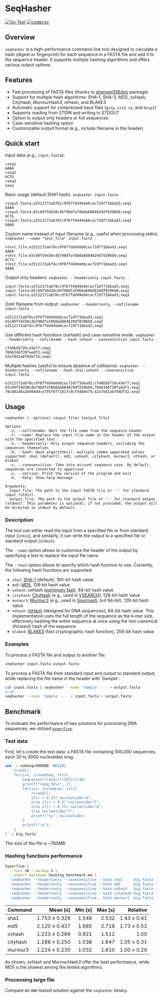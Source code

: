 # SeqHasher

[![Go Test](https://github.com/vmikk/seqhasher/actions/workflows/go-test.yml/badge.svg)](https://github.com/vmikk/seqhasher/actions/workflows/go-test.yml)
[![codecov](https://codecov.io/gh/vmikk/seqhasher/branch/main/graph/badge.svg)](https://codecov.io/gh/vmikk/seqhasher)

## Overview
`seqhasher` is a high-performance command-line tool designed to calculate a hash (digest or fingerprint) for each sequence in a FASTA file and add it to the sequence header. It supports multiple hashing algorithms and offers various output options.

## Features

- Fast processing of FASTA files (thanks to [shenwei356/bio](https://github.com/shenwei356/bio) package)
- Support for multiple hash algorithms: SHA-1, SHA-3, MD5, xxHash, CityHash, MurmurHash3, ntHash, and BLAKE3
- Automatic support for compressed input files (`gzip`, `zstd`, `xz`, and `bzip2`)
- Supports reading from STDIN and writing to STDOUT
- Option to output only headers or full sequences
- Case-sensitive hashing option
- Customizable output format (e.g., include filename in the header)

## Quick start

Input data (e.g., `input.fasta`):
```
>seq1
AAAA
>seq2
ACTG
>seq3
aaaa
``` 

Basic usage (default SHA1 hash):
`seqhasher input.fasta -`
```
>input.fasta;e2512172abf8cc9f67fdd49eb6cacf2df71bbad3;seq1
AAAA
>input.fasta;65c89f59d38cdbf90dfaf0b0a6884829df8396b0;seq2
ACTG
>input.fasta;e2512172abf8cc9f67fdd49eb6cacf2df71bbad3;seq3
AAAA
```

Custom name instead of input filename (e.g., useful when processing stdin):
`seqhasher --name "test_file" input.fasta -`
```
>test_file;e2512172abf8cc9f67fdd49eb6cacf2df71bbad3;seq1
AAAA
>test_file;65c89f59d38cdbf90dfaf0b0a6884829df8396b0;seq2
ACTG
>test_file;e2512172abf8cc9f67fdd49eb6cacf2df71bbad3;seq3
AAAA
```

Output only headers:
`seqhasher --headersonly input.fasta -`
```
input.fasta;e2512172abf8cc9f67fdd49eb6cacf2df71bbad3;seq1
input.fasta;65c89f59d38cdbf90dfaf0b0a6884829df8396b0;seq2
input.fasta;e2512172abf8cc9f67fdd49eb6cacf2df71bbad3;seq3
```

Omit filename from output:
`seqhasher --headersonly --nofilename input.fasta -`
```
e2512172abf8cc9f67fdd49eb6cacf2df71bbad3;seq1
65c89f59d38cdbf90dfaf0b0a6884829df8396b0;seq2
e2512172abf8cc9f67fdd49eb6cacf2df71bbad3;seq3
```

Use different hash functions (xxHash) and case-sensitive mode:
`seqhasher --headersonly --nofilename --hash xxhash --casesensitive input.fasta -`
```
cf40b5b72bc43e77;seq1
704b34bf20faedf2;seq2
42a70d1abf84bf32;seq3
```

Multiple hashes (useful to ensure absence of collisions):
`seqhasher --headersonly --nofilename --hash sha1,xxhash --casesensitive input.fasta -`
```
e2512172abf8cc9f67fdd49eb6cacf2df71bbad3;cf40b5b72bc43e77;seq1
65c89f59d38cdbf90dfaf0b0a6884829df8396b0;704b34bf20faedf2;seq2
70c881d4a26984ddce795f6f71817c9cf4480e79;42a70d1abf84bf32;seq3
```

## Usage

```plaintext
seqhasher [--options] <input_file> [output_file]

Options:
  -n, --nofilename: Omit the file name from the sequence header
  -f, --name: Replace the input file name in the header of the output with the specified text
  -o, --headersonly: Only output sequence headers, excluding the sequences themselves
  -H, --hash: Hash algorithm(s), multiple comma-separated values supported: sha1 (default), md5, xxhash, cityhash, murmur3, nthash, or blake3
  -c, --casesensitive: Take into account sequence case. By default, sequences are converted to uppercase
  -v, --version: Print the version of the program and exit
  -h, --help: Show help message

Arguments:
  input_file: The path to the input FASTA file or '-' for standard input (stdin).
  output_file: The path to the output file or '-' for standard output (stdout). This parameter is optional; if not provided, the output will be directed to stdout by default.
```

### Description

The tool can either read the input from a specified file or from standard input (`stdin`), 
and similarly, it can write the output to a specified file or standard output (`stdout`).  

The `--name` option allows to customize the header of the output by specifying 
a text to replace the input file name.

The `--hash` option allows to specify which hash function to use. 
Currently, the following hash functions are supported:  
- `sha1`: [SHA-1](https://en.wikipedia.org/wiki/SHA-1) (default), 160-bit hash value
- `md5`: [MD5](https://en.wikipedia.org/wiki/MD5), 128-bit hash value
- `xxhash`: xxHash ([extremely fast](https://xxhash.com/)), 64-bit hash value
- `cityhash`: [CityHash](https://opensource.googleblog.com/2011/04/introducing-cityhash.html) (e.g., used in [VSEARCH](https://github.com/torognes/vsearch/)), 128-bit hash value
- `murmur3`: [Murmur3](https://en.wikipedia.org/wiki/MurmurHash) (e.g., used in [Sourmash](https://github.com/sourmash-bio/sourmash), but 64-bit), 128-bit hash value
- `nthash`: [ntHash](https://github.com/bcgsc/ntHash) (designed for DNA sequences), 64-bit hash value. This implementation uses the full length of the sequence as the k-mer size, effectively hashing the entire sequence at once using the non-canonical (forward) hash of the sequence
- `blake3`: [BLAKE3](https://github.com/BLAKE3-team/BLAKE3) (fast cryptographic hash function), 256-bit hash value

### Examples

To process a FASTA file and output to another file:
```bash
seqhasher input.fasta output.fasta
```

To process a FASTA file from standard input and output to standard output, while replacing the file name in the header with 'Sample':
```bash
cat input.fasta | seqhasher --name 'Sample' - - > output.fasta
# OR
seqhasher --name 'Sample' - - < input.fasta > output.fasta
```

## Benchmark

To evaluate the performance of two solutions for processing DNA sequences, 
we utilized [`hyperfine`](https://github.com/sharkdp/hyperfine).

### Test data

First, let's create the test data: 
a FASTA file containing 500,000 sequences, each 30 to 3000 nucleotides long.

```bash
awk -v numSeq=500000 'BEGIN{
    srand();
    for(i=1; i<=numSeq; i++){
        seqLen=int(rand()*(2971))+30;
        printf(">seq_%d\n", i);
        for(j=1; j<=seqLen; j++){
            r=rand();
            if(r < 0.25) nucleotide="A";
            else if(r < 0.5) nucleotide="C";
            else if(r < 0.75) nucleotide="G";
            else nucleotide="T";
            printf("%s", nucleotide);
        }
        printf("\n");
    }
}' > big.fasta
```
The size of the file is ~760MB.


### Hashing functions performance

```bash
hyperfine \
  --runs 10 --warmup 3 \
  --export-markdown hashing_benchmark.md \
  'seqhasher --headersonly --casesensitive --hash sha1     big.fasta - > /dev/null' \
  'seqhasher --headersonly --casesensitive --hash md5      big.fasta - > /dev/null' \
  'seqhasher --headersonly --casesensitive --hash xxhash   big.fasta - > /dev/null' \
  'seqhasher --headersonly --casesensitive --hash cityhash big.fasta - > /dev/null' \
  'seqhasher --headersonly --casesensitive --hash murmur3  big.fasta - > /dev/null'
```

| Command    |      Mean [s] | Min [s] | Max [s] |    Relative |
|:---------- | -------------:| -------:| -------:| -----------:|
| sha1     | 1.753 ± 0.328 |   1.549 |   2.532 | 1.43 ± 0.41 |
| md5      | 2.120 ± 0.437 |   1.685 |   2.718 | 1.73 ± 0.52 |
| xxhash   | 1.223 ± 0.269 |   0.921 |   1.512 | 1.00        |
| cityhash | 1.288 ± 0.250 |   1.038 |   1.647 | 1.05 ± 0.31 |
| murmur3  | 1.224 ± 0.230 |   1.032 |   1.610 | 1.00 ± 0.29 |

As shown, xxHash and MurmurHash3 offer the best performance, while MD5 is the slowest among the tested algorithms.


### Processing large file

Compare an `AWK`-based solution against the `seqhasher` binary.

